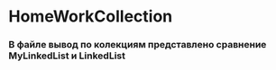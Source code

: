 # HomeWorkCollection
<h3>В файле вывод по колекциям представлено сравнение  MyLinkedList и LinkedList </h3>
